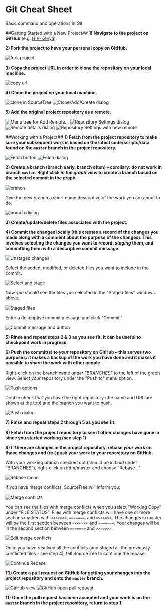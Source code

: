 # Git Cheat Sheet
Basic command and operations in Git

##Getting Started with a New Project##
**1) Navigate to the project on GitHub** (e.g. [HIV-Kenya](https://github.com/InstituteforDiseaseModeling/HIV-Kenya)).

**2) Fork the project to have your personal copy on GitHub.**

![fork project](https://github.com/clorton/git-cheat-sheet/raw/master/images/github-fork.png)

**3) Copy the project URL in order to clone the repository on your local machine.**

![copy url](https://github.com/clorton/git-cheat-sheet/raw/master/images/github-copy-url.png)

**4) Clone the project on your local machine.**

![clone in SourceTree](https://github.com/clorton/git-cheat-sheet/raw/master/images/source-tree-clone.png)
![Clone/Add/Create dialog](https://github.com/clorton/git-cheat-sheet/raw/master/images/source-tree-clone-dialog.png)

**5) Add the original project repository as a remote.**

![Menu tree for Add Remote...](https://github.com/clorton/git-cheat-sheet/raw/master/images/source-tree-add-remote-menu.png)
![Repository Settings dialog](https://github.com/clorton/git-cheat-sheet/raw/master/images/source-tree-repository-settings-dialog.png)
![Remote details dialog](https://github.com/clorton/git-cheat-sheet/raw/master/images/source-tree-remote-details-dialog.png)
![Repository Settings with new remote](https://github.com/clorton/git-cheat-sheet/raw/master/images/source-tree-remote-details-dialog.png)

##Working with a Project##
**1) Fetch from the project repository to make sure your subsequent work is based on the latest code/scripts/data found on the ```master``` branch in the project repository.**

![Fetch button](https://github.com/clorton/git-cheat-sheet/raw/master/images/source-tree-fetch.png)
![Fetch dialog](https://github.com/clorton/git-cheat-sheet/raw/master/images/source-tree-fetch-dialog.png)

**2) Create a branch (branch early, branch often) – corollary: do not work in branch ```master```. Right click _in the graph view_ to create a branch based on the selected commit in the graph.**

![branch](https://github.com/clorton/git-cheat-sheet/raw/master/images/source-tree-branch.png)

Give the new branch a short name descriptive of the work you are about to do.

![branch dialog](https://github.com/clorton/git-cheat-sheet/raw/master/images/source-tree-new-branch-dialog.png)

**3) Create/update/delete files associated with the project.**

**4) Commit the changes locally (this creates a record of the changes you made along with a comment about the purpose of the changes). This involves selecting the changes you want to record, _staging_ them, and committing them with a descriptive commit message.**

![Unstaged changes](https://github.com/clorton/git-cheat-sheet/raw/master/images/source-tree-unstaged-changes.png)

Select the added, modified, or deleted files you want to include in the commit.

![Select and stage](https://github.com/clorton/git-cheat-sheet/raw/master/images/source-tree-stage.png)

Now you should see the files you selected in the "Staged files" windows above.

![Staged files](https://github.com/clorton/git-cheat-sheet/raw/master/images/source-tree-staged.png)

Enter a descriptive commit message and click "Commit."

![Commit message and button](https://github.com/clorton/git-cheat-sheet/raw/master/images/source-tree-commit-message.png)

**5) Rinse and repeat steps 2 & 3 as you see fit. It can be useful to checkpoint work in progress.**

**6)	Push the commit(s) to _your_ repository on GitHub – this serves two purposes: it makes a backup of the work you have done and it makes it possible to share the work with other people.**

Right-click on the branch name _under "BRANCHES"_ to the left of the graph view. Select _your_ repository under the "Push to" menu option.

![Push options](https://github.com/clorton/git-cheat-sheet/raw/master/images/source-tree-push.png)

Double check that you have the right repository (the name and URL are shown at the top) and the branch you want to push.

![Push dialog](https://github.com/clorton/git-cheat-sheet/raw/master/images/source-tree-push-dialog.png)

**7) Rinse and repeat steps 2 through 5 as you see fit.**

**8) Fetch from the project repository to see if other changes have gone in since you started working (see step 1).**

**9) If there are changes in the project repository, rebase _your_ work on those changes and (re-)push your work to your repository on GitHub.**

With your working branch checked out (should be in *bold* under "BRANCHES"), right-click on ifdm/master and choose "Rebase..."

![Rebase menu](https://github.com/clorton/git-cheat-sheet/raw/master/images/source-tree-rebase-menu.png)

If you have merge conflicts, SourceTree will inform you:

![Merge conflicts](https://github.com/clorton/git-cheat-sheet/raw/master/images/source-tree-merge-conflicts.png)

You can see the files with merge conflicts when you select "Working Copy" under "FILE STATUS". Files with merge conflicts will have one or more sections marked with ```<<<<<<<```, ```=======```, and ```>>>>>>>```. The changes in master will be the first section between ```<<<<<<<``` and ```=======```. Your changes will be in the second section between ```=======``` and ```>>>>>>>```.

![Edit merge conflicts](https://github.com/clorton/git-cheat-sheet/raw/master/images/merge-conflicts.png)

Once you have resolved all the conflicts (and staged all the previously conflicted files - see step 4), tell SourceTree to continue the rebase.

![Continue Rebase](https://github.com/clorton/git-cheat-sheet/raw/master/images/source-tree-continue-rebase.png)

**10) Create a pull request on GitHub for getting your changes into the project repository and onto the ```master``` branch.**

![GitHub view](https://github.com/clorton/git-cheat-sheet/raw/master/images/github-initiate-pull-request.png)
![GitHub  open pull request](https://github.com/clorton/git-cheat-sheet/raw/master/images/github-open-pull-request.png)

**11) Once the pull request has been accepted and your work is on the ```master``` branch in the project repository, return to step 1.**
